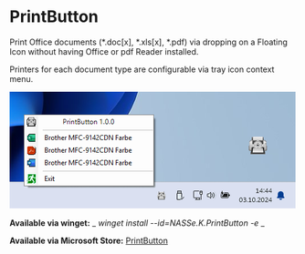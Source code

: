 # PrintButton

Print Office documents (*.doc[x], *.xls[x], *.pdf) via dropping on
a Floating Icon without having Office or pdf Reader installed. 

Printers for each document type are configurable via tray icon context menu.

![PrintButton screenshot](/Screenshot.png?raw=true "PrintButton screenshot")

**Available via winget:** _ _winget install --id=NASSe.K.PrintButton -e_ _

**Available via Microsoft Store:** [PrintButton](https://apps.microsoft.com/detail/9nrmqr4v3lpf?hl=de-de&gl=DE)
